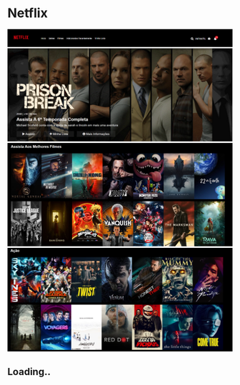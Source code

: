 # Netflix

![Começo](https://github.com/AlexDeSaran/Netflix/blob/main/Images/Capturar.PNG)
![Começo](https://github.com/AlexDeSaran/Netflix/blob/main/Images/Capturar1.PNG)
![Começo](https://github.com/AlexDeSaran/Netflix/blob/main/Images/Capturar2.PNG)
![Começo](https://github.com/AlexDeSaran/Netflix/blob/main/Images/Capturar3.PNG)

## Loading..